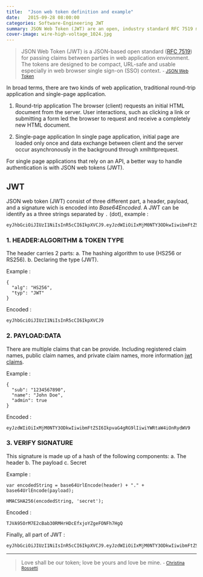 ```yaml
---
title:  "Json web token definition and example"
date:   2015-09-28 08:00:00
categories: Software-Engineering JWT
summary: JSON Web Token (JWT) are an open, industry standard RFC 7519 method for representing claims securely between two parties.
cover-image: wire-high-voltage_1024.jpg
---
```


> JSON Web Token (JWT) is a JSON-based open standard ([RFC 7519](https://tools.ietf.org/html/rfc7519)) for passing claims between parties in web application environment. The tokens are designed to be compact, URL-safe and usable especially in web browser single sign-on (SSO) context.
> <small>- [JSON Web Token](https://en.wikipedia.org/wiki/JSON_Web_Token)</small>

In broad terms, there are two kinds of web application, traditional round-trip application and single-page application.

1. Round-trip application
The browser (client) requests an initial HTML document from the server. User interactions, such as clicking a link or submitting a form led the browser to request and receive a completely new HTML document. 

2. Single-page application
In single page application, initial page are loaded only once and data exchange between client and the server occur asynchronously in the background through xmlhttprequest.

For single page applications that rely on an API, a better way to handle authentication is with JSON web tokens (JWT).

## JWT
JSON web token (JWT) consist of three different part, a header, payload, and a signature wich is encoded into _Base64Encoded_. A JWT can be identify as a three strings separated by `.` (dot), example :

    eyJhbGciOiJIUzI1NiIsInR5cCI6IkpXVCJ9.eyJzdWIiOiIxMjM0NTY3ODkwIiwibmFtZSI6IkpvaG4gRG9lIiwiYWRtaW4iOnRydWV9.TJVA95OrM7E2cBab30RMHrHDcEfxjoYZgeFONFh7HgQ

### 1. HEADER:ALGORITHM & TOKEN TYPE
The header carries 2 parts:
a. The hashing algorithm to use (HS256 or RS256).
b. Declaring the type (JWT).
    
Example : 

    {
      "alg": "HS256",
      "typ": "JWT"
    }
    
Encoded :

    eyJhbGciOiJIUzI1NiIsInR5cCI6IkpXVCJ9

### 2. PAYLOAD:DATA
There are multiple claims that can be provide. Including registered claim names, public claim names, and private claim names, more information [jwt claims](http://self-issued.info/docs/draft-ietf-oauth-json-web-token.html#RegisteredClaimName).

Example : 

    {
      "sub": "1234567890",
      "name": "John Doe",
      "admin": true
    }
    
Encoded :

    eyJzdWIiOiIxMjM0NTY3ODkwIiwibmFtZSI6IkpvaG4gRG9lIiwiYWRtaW4iOnRydWV9

### 3. VERIFY SIGNATURE
This signature is made up of a hash of the following components:
a. The header
b. The payload
c. Secret

Example : 

    var encodedString = base64UrlEncode(header) + "." + base64UrlEncode(payload);
    
    HMACSHA256(encodedString, 'secret');
    
Encoded :

    TJVA95OrM7E2cBab30RMHrHDcEfxjoYZgeFONFh7HgQ

Finally, all part of JWT :

    eyJhbGciOiJIUzI1NiIsInR5cCI6IkpXVCJ9.eyJzdWIiOiIxMjM0NTY3ODkwIiwibmFtZSI6IkpvaG4gRG9lIiwiYWRtaW4iOnRydWV9.TJVA95OrM7E2cBab30RMHrHDcEfxjoYZgeFONFh7HgQ


---
> Love shall be our token; love be yours and love be mine.
> <small>- [Christina Rossetti](http://www.brainyquote.com/quotes/quotes/c/christinar147534.html)</small>
